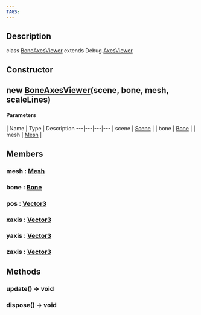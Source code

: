 ```yaml
---
TAGS:
---
```

## Description

class [BoneAxesViewer](/classes/2.5/BoneAxesViewer) extends Debug.[AxesViewer](/classes/2.5/AxesViewer)



## Constructor

## new [BoneAxesViewer](/classes/2.5/BoneAxesViewer)(scene, bone, mesh, scaleLines)



#### Parameters
 | Name | Type | Description
---|---|---|---
 | scene | [Scene](/classes/2.5/Scene) | 
 | bone | [Bone](/classes/2.5/Bone) | 
 | mesh | [Mesh](/classes/2.5/Mesh) | 
## Members

### mesh : [Mesh](/classes/2.5/Mesh)



### bone : [Bone](/classes/2.5/Bone)



### pos : [Vector3](/classes/2.5/Vector3)



### xaxis : [Vector3](/classes/2.5/Vector3)



### yaxis : [Vector3](/classes/2.5/Vector3)



### zaxis : [Vector3](/classes/2.5/Vector3)



## Methods

### update() &rarr; void


### dispose() &rarr; void


